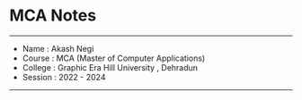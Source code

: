 # MCA Notes

---

- Name : Akash Negi
- Course : MCA (Master of Computer Applications)
- College : Graphic Era Hill University , Dehradun
- Session : 2022 - 2024

---
